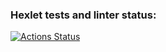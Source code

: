 ### Hexlet tests and linter status:
[![Actions Status](https://github.com/kakuza73/frontend-project-46/actions/workflows/hexlet-check.yml/badge.svg)](https://github.com/kakuza73/frontend-project-46/actions)
